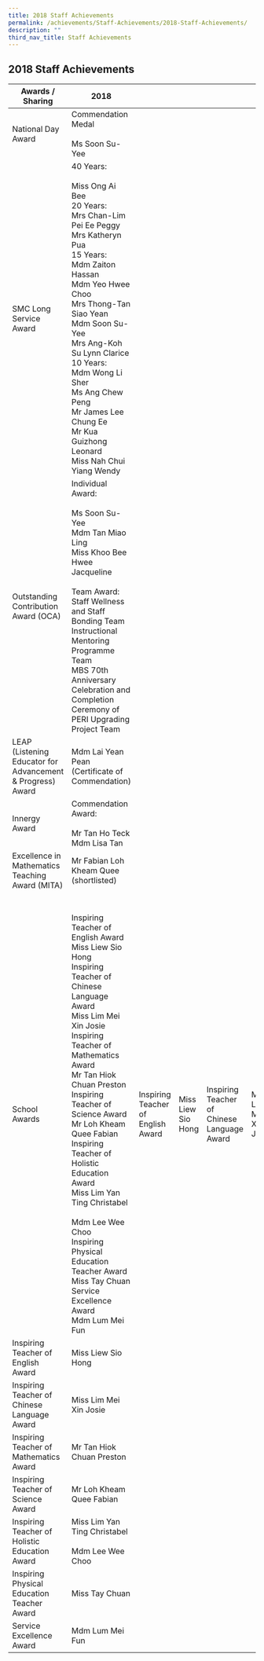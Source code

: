 ```yaml
---
title: 2018 Staff Achievements
permalink: /achievements/Staff-Achievements/2018-Staff-Achievements/
description: ""
third_nav_title: Staff Achievements
---
```

## 2018 Staff Achievements

| Awards / Sharing                                           | 2018                                                                                                                                                                                                                                                                                                                                                                                                                                                                                                                                             |                                    |                    |                                              |                        |                                         |                           |                                     |                          |                                               |                                                      |                                            |                |                          |                 |
|------------------------------------------------------------|--------------------------------------------------------------------------------------------------------------------------------------------------------------------------------------------------------------------------------------------------------------------------------------------------------------------------------------------------------------------------------------------------------------------------------------------------------------------------------------------------------------------------------------------------|------------------------------------|--------------------|----------------------------------------------|------------------------|-----------------------------------------|---------------------------|-------------------------------------|--------------------------|-----------------------------------------------|------------------------------------------------------|--------------------------------------------|----------------|--------------------------|-----------------|
| National Day Award                                         | Commendation Medal<br><br>Ms Soon Su-Yee<br>                                                                                                                                                                                                                                                                                                                                                                                                                                                                                                     |                                    |                    |                                              |                        |                                         |                           |                                     |                          |                                               |                                                      |                                            |                |                          |                 |
| SMC Long Service Award                                     | 40 Years:<br><br>Miss Ong Ai Bee<br>20 Years:<br>Mrs Chan-Lim Pei Ee Peggy<br>Mrs Katheryn Pua<br>15 Years:<br>Mdm Zaiton Hassan<br>Mdm Yeo Hwee Choo<br>Mrs Thong-Tan Siao Yean<br>Mdm Soon Su-Yee<br>Mrs Ang-Koh Su Lynn Clarice<br>10 Years:<br>Mdm Wong Li Sher<br>Ms Ang Chew Peng<br>Mr James Lee Chung Ee<br>Mr Kua Guizhong Leonard<br>Miss Nah Chui Yiang Wendy<br>                                                                                                                                                                     |                                    |                    |                                              |                        |                                         |                           |                                     |                          |                                               |                                                      |                                            |                |                          |                 |
| Outstanding Contribution Award (OCA)                       | Individual Award:<br><br>Ms Soon Su-Yee<br>Mdm Tan Miao Ling<br>Miss Khoo Bee Hwee Jacqueline<br> <br>Team Award:<br>Staff Wellness and Staff Bonding Team<br>Instructional Mentoring Programme Team<br>MBS 70th Anniversary Celebration and Completion Ceremony of PERI Upgrading Project Team                                                                                                                                                                                                                                                  |                                    |                    |                                              |                        |                                         |                           |                                     |                          |                                               |                                                      |                                            |                |                          |                 |
| LEAP (Listening Educator for Advancement & Progress) Award | Mdm Lai Yean Pean (Certificate of Commendation)                                                                                                                                                                                                                                                                                                                                                                                                                                                                                                  |                                    |                    |                                              |                        |                                         |                           |                                     |                          |                                               |                                                      |                                            |                |                          |                 |
| Innergy Award                                              | Commendation Award:<br><br>Mr Tan Ho Teck<br>Mdm Lisa Tan                                                                                                                                                                                                                                                                                                                                                                                                                                                                                        |                                    |                    |                                              |                        |                                         |                           |                                     |                          |                                               |                                                      |                                            |                |                          |                 |
| Excellence in Mathematics Teaching Award (MITA)            | Mr Fabian Loh Kheam Quee (shortlisted)                                                                                                                                                                                                                                                                                                                                                                                                                                                                                                           |                                    |                    |                                              |                        |                                         |                           |                                     |                          |                                               |                                                      |                                            |                |                          |                 |
| School Awards                                              |  <br><br>Inspiring Teacher of English Award<br>Miss Liew Sio Hong<br>Inspiring Teacher of Chinese Language  Award<br>Miss Lim Mei Xin Josie<br>Inspiring Teacher of Mathematics  Award<br>Mr Tan Hiok Chuan Preston<br>Inspiring Teacher of Science  Award<br>Mr Loh Kheam Quee Fabian<br>Inspiring Teacher of Holistic Education Award<br>Miss Lim Yan Ting Christabel<br><br>Mdm Lee Wee Choo<br>Inspiring Physical Education Teacher Award<br>Miss Tay Chuan<br>Service Excellence Award<br>Mdm Lum Mei Fun<br>                               | Inspiring Teacher of English Award | Miss Liew Sio Hong | Inspiring Teacher of Chinese Language  Award | Miss Lim Mei Xin Josie | Inspiring Teacher of Mathematics  Award | Mr Tan Hiok Chuan Preston | Inspiring Teacher of Science  Award | Mr Loh Kheam Quee Fabian | Inspiring Teacher of Holistic Education Award | Miss Lim Yan Ting Christabel<br><br>Mdm Lee Wee Choo | Inspiring Physical Education Teacher Award | Miss Tay Chuan | Service Excellence Award | Mdm Lum Mei Fun |
| Inspiring Teacher of English Award                         | Miss Liew Sio Hong                                                                                                                                                                                                                                                                                                                                                                                                                                                                                                                               |                                    |                    |                                              |                        |                                         |                           |                                     |                          |                                               |                                                      |                                            |                |                          |                 |
| Inspiring Teacher of Chinese Language  Award               | Miss Lim Mei Xin Josie                                                                                                                                                                                                                                                                                                                                                                                                                                                                                                                           |                                    |                    |                                              |                        |                                         |                           |                                     |                          |                                               |                                                      |                                            |                |                          |                 |
| Inspiring Teacher of Mathematics  Award                    | Mr Tan Hiok Chuan Preston                                                                                                                                                                                                                                                                                                                                                                                                                                                                                                                        |                                    |                    |                                              |                        |                                         |                           |                                     |                          |                                               |                                                      |                                            |                |                          |                 |
| Inspiring Teacher of Science  Award                        | Mr Loh Kheam Quee Fabian                                                                                                                                                                                                                                                                                                                                                                                                                                                                                                                         |                                    |                    |                                              |                        |                                         |                           |                                     |                          |                                               |                                                      |                                            |                |                          |                 |
| Inspiring Teacher of Holistic Education Award              | Miss Lim Yan Ting Christabel<br><br>Mdm Lee Wee Choo                                                                                                                                                                                                                                                                                                                                                                                                                                                                                             |                                    |                    |                                              |                        |                                         |                           |                                     |                          |                                               |                                                      |                                            |                |                          |                 |
| Inspiring Physical Education Teacher Award                 | Miss Tay Chuan                                                                                                                                                                                                                                                                                                                                                                                                                                                                                                                                   |                                    |                    |                                              |                        |                                         |                           |                                     |                          |                                               |                                                      |                                            |                |                          |                 |
| Service Excellence Award                                   | Mdm Lum Mei Fun                                                                                                                                                                                                                                                                                                                                                                                                                                                                                                                                  |                                    |                    |                                              |                        |                                         |                           |                                     |                          |                                               |                                                      |                                            |                |                          |                 |